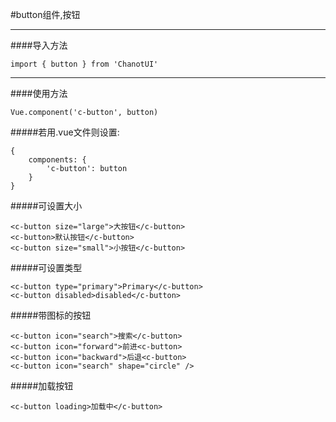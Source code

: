 #button组件,按钮

--------------

####导入方法

    import { button } from 'ChanotUI'

--------------

####使用方法

    Vue.component('c-button', button)

#####若用.vue文件则设置:

    {
        components: {
            'c-button': button
        }
    }

#####可设置大小

    <c-button size="large">大按钮</c-button>
    <c-button>默认按钮</c-button>
    <c-button size="small">小按钮</c-button>

#####可设置类型

    <c-button type="primary">Primary</c-button>
    <c-button disabled>disabled</c-button>

#####带图标的按钮

    <c-button icon="search">搜索</c-button>
    <c-button icon="forward">前进<c-button>
    <c-button icon="backward">后退<c-button>
    <c-button icon="search" shape="circle" />

#####加载按钮

    <c-button loading>加载中</c-button>

